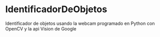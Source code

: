 # IdentificadorDeObjetos
Identificador de objetos usando la webcam programado en Python con OpenCV y la api Vision de Google
